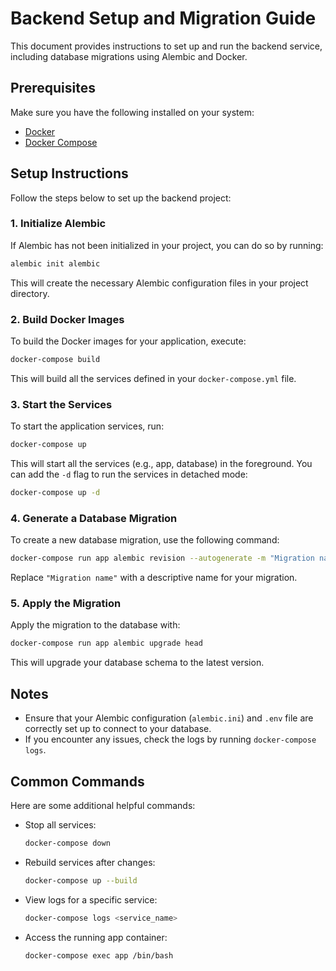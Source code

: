 # Backend Setup and Migration Guide

This document provides instructions to set up and run the backend service, including database migrations using Alembic and Docker.

## Prerequisites

Make sure you have the following installed on your system:

- [Docker](https://www.docker.com/get-started)
- [Docker Compose](https://docs.docker.com/compose/install/)

## Setup Instructions

Follow the steps below to set up the backend project:

### 1. Initialize Alembic

If Alembic has not been initialized in your project, you can do so by running:

```bash
alembic init alembic
```

This will create the necessary Alembic configuration files in your project directory.

### 2. Build Docker Images

To build the Docker images for your application, execute:

```bash
docker-compose build
```

This will build all the services defined in your `docker-compose.yml` file.

### 3. Start the Services

To start the application services, run:

```bash
docker-compose up
```

This will start all the services (e.g., app, database) in the foreground. You can add the `-d` flag to run the services in detached mode:

```bash
docker-compose up -d
```

### 4. Generate a Database Migration

To create a new database migration, use the following command:

```bash
docker-compose run app alembic revision --autogenerate -m "Migration name"
```

Replace `"Migration name"` with a descriptive name for your migration.

### 5. Apply the Migration

Apply the migration to the database with:

```bash
docker-compose run app alembic upgrade head
```

This will upgrade your database schema to the latest version.

## Notes

- Ensure that your Alembic configuration (`alembic.ini`) and `.env` file are correctly set up to connect to your database.
- If you encounter any issues, check the logs by running `docker-compose logs`.

## Common Commands

Here are some additional helpful commands:

- Stop all services:  

  ```bash
  docker-compose down
  ```

- Rebuild services after changes:  

  ```bash
  docker-compose up --build
  ```

- View logs for a specific service:  

  ```bash
  docker-compose logs <service_name>
  ```

- Access the running app container:  

  ```bash
  docker-compose exec app /bin/bash
  ```
